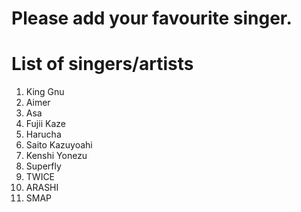 # Please add your favourite singer.

# List of singers/artists
1. King Gnu
2. Aimer
3. Asa
4. Fujii Kaze
5. Harucha
6. Saito Kazuyoahi
7. Kenshi Yonezu
8. Superfly
9. TWICE
10. ARASHI
11. SMAP

